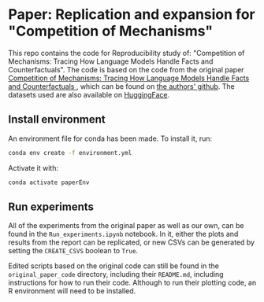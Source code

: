 # Paper: Replication and expansion for "Competition of Mechanisms"
This repo contains the code for Reproducibility study of: "Competition of Mechanisms: Tracing How Language Models Handle Facts and Counterfactuals".
The code is based on the code from the original paper [Competition of Mechanisms: Tracing How Language Models Handle Facts and Counterfactuals
](https://arxiv.org/abs/2402.11655), which can be found on [the authors' github](https://github.com/francescortu/comp-mech).
The datasets used are also available on [HuggingFace](https://huggingface.co/datasets/francescortu/comp-mech).

## Install environment
An environment file for conda has been made. To install it, run:
```bash
conda env create -f environment.yml
```

Activate it with:
```bash
conda activate paperEnv
```

## Run experiments
All of the experiments from the original paper as well as our own, can be found in the `Run_experiments.ipynb` notebook. In it, either the plots and results from the report can be replicated, or new CSVs can be generated by setting the `CREATE_CSVS` boolean to `True`.

Edited scripts based on the original code can still be found in the `original_paper_code` directory, including their `README.md`, including instructions for how to run their code. Although to run their plotting code, an R environment will need to be installed.
